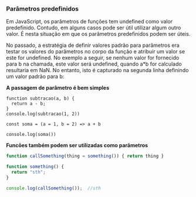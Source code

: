 ### Parâmetros predefinidos

Em JavaScript, os parâmetros de funções tem undefined como valor predefinido. Contudo, em alguns casos pode ser útil utilizar algum outro valor. É nesta situação em que os parâmetros predefinidos podem ser úteis.

No passado, a estratégia de definir valores padrão para parâmetros era testar os valores do parâmetros no corpo da função e atribuir um valor se este for undefined. No exemplo a seguir, se nenhum valor for fornecido para b na chamada, este valor será undefined, quando a*b for calculado resultaria em NaN. No entanto, isto é capturado na segunda linha definindo um valor padrão para b:


**A passagem de parâmetro é bem simples**



    function subtracao(a, b) {
      return a - b;
    }
    console.log(subtracao(1, 2))
    
    const soma = (a = 1, b = 2) => a + b
    
    console.log(soma())
	
	
	

**Funcōes também podem ser utilizadas como parãmetros**
```javascript
function callSomething(thing = something()) { return thing }

function something() {
  return "sth";
}

console.log(callSomething());  //sth
```
